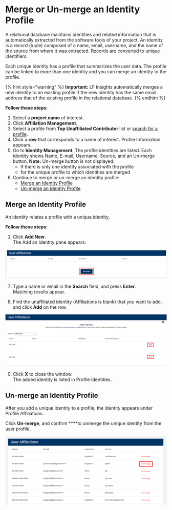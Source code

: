 # Merge or Un-merge an Identity Profile

A relational database maintains identities and related information that is automatically extracted from the software tools of your project. An identity is a record \(tuple\) composed of a name, email, username, and the name of the source from where it was extracted. Records are converted to unique identifiers.

Each unique identity has a profile that summarizes the user data. The profile can be linked to more than one identity and you can merge an identity to the profile.

{% hint style="warning" %}
**Important:** LF Insights automatically merges a new identity to an existing profile if the new identity has the same email address that of the existing profile in the relational database.
{% endhint %}

**Follow these steps:**

1. Select a **project name** of interest.
2. Click **Affiliation Management**.
3. Select a profile from **Top Unaffiliated Contributor** list or [search for a profile](find-a-profile.md).
4. Click a **row** that corresponds to a name of interest. Profile Information appears.
5. Go to **Identity Management**. The profile identities are listed. Each identity shows Name, E-mail, Username, Source, and an Un-merge button. **Note:** Un-merge button is not displayed:
   * If there is only one identity associated with the profile
   * for the unique profile to which identities are merged
6. Continue to merge or un-merge an identity profile:
   * [Merge an Identity Profile](merge-or-un-merge-an-identity-profile.md#merge-an-identity-profile)
   * [Un-merge an Identity Profile](merge-or-un-merge-an-identity-profile.md#un-merge-an-identity-profile)

## Merge an Identity Profile

An identity relates a profile with a unique identity.

**Follow these steps:**

1. Click **Add New**.  
The Add an Identity pane appears:

![](../../../.gitbook/assets/user-affiliations.png)

7. Type a name or email in the **Search** field, and press **Enter**.  
Matching results appear.

8. Find the unaffiliated identity \(Affiliations is blank\) that you want to add, and click **Add** on the row.

![Merge an Identity Profile](../../../.gitbook/assets/user-affiliations-add.png)

9. Click **X** to close the window.  
The added identity is listed in Profile Identities.

## Un-merge an Identity Profile

After you add a unique identity to a profile, the identity appears under Profile Affiliations.

Click **Un-merge**, and confirm ****to unmerge the unique identity from the user profile.

![Unmerge User Affiliations](../../../.gitbook/assets/unmerge-identity.png)





